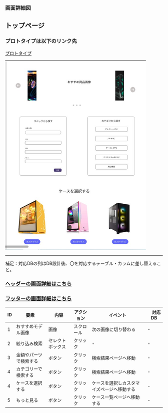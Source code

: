 
### 画面詳細図
## トップページ
### プロトタイプは以下のリンク先
[プロトタイプ](https://www.figma.com/file/wcRIGueq4vM1sdFyJs55Xj/%E7%94%BB%E9%9D%A2%E3%83%87%E3%82%B6%E3%82%A4%E3%83%B3?node-id=0%3A1)

<img src = "./img/toppage.jpg" width = "450">

******

補足：対応DBの列はDB設計後、〇を対応するテーブル・カラムに差し替えること。

### [ヘッダーの画面詳細はこちら](https://github.com/Aso2001011/SD2A03Dev/blob/main/%E7%94%BB%E9%9D%A2%E8%A9%B3%E7%B4%B0%E5%9B%B3/%E3%83%98%E3%83%83%E3%83%80%E3%83%BC.md)
### [フッターの画面詳細はこちら](https://github.com/Aso2001011/SD2A03Dev/blob/main/%E7%94%BB%E9%9D%A2%E8%A9%B3%E7%B4%B0%E5%9B%B3/%E3%83%95%E3%83%83%E3%82%BF%E3%83%BC.md)

| ID | 要素 | 内容 | アクション | イベント |　対応DB |
|----|------|------|------------|---------|--------------|
|1|おすすめモデル画像|画像|スクロール|次の画像に切り替わる|-|
|2|絞り込み検索|セレクトボックス|クリック|-|-|
|3|金額やパーツで検索する|ボタン|クリック|検索結果ページへ移動|-|
|4|カテゴリーで検索する|ボタン|クリック|検索結果ページへ移動|-|
|4|ケースを選択する|ボタン|クリック|ケースを選択しカスタマイズページへ移動する|-|
|5|もっと見る|ボタン|クリック|ケース一覧ページへ移動する|-|


